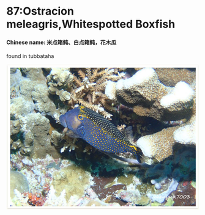 # 87:Ostracion meleagris,Whitespotted Boxfish

#### Chinese name: 米点箱鲀、白点箱鲀，花木瓜

found in tubbataha

![](../../.gitbook/assets/ostracion-meleagris.jpg)

